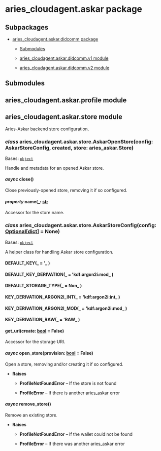 # aries_cloudagent.askar package

## Subpackages


* [aries_cloudagent.askar.didcomm package](aries_cloudagent.askar.didcomm.md)


    * [Submodules](aries_cloudagent.askar.didcomm.md#submodules)


    * [aries_cloudagent.askar.didcomm.v1 module](aries_cloudagent.askar.didcomm.md#aries-cloudagent-askar-didcomm-v1-module)


    * [aries_cloudagent.askar.didcomm.v2 module](aries_cloudagent.askar.didcomm.md#aries-cloudagent-askar-didcomm-v2-module)


## Submodules

## aries_cloudagent.askar.profile module

## aries_cloudagent.askar.store module

Aries-Askar backend store configuration.


### _class_ aries_cloudagent.askar.store.AskarOpenStore(config: AskarStoreConfig, created, store: aries_askar.Store)
Bases: [`object`](https://docs.python.org/3/library/functions.html#object)

Handle and metadata for an opened Askar store.


#### _async_ close()
Close previously-opened store, removing it if so configured.


#### _property_ name(_: [str](https://docs.python.org/3/library/stdtypes.html#str_ )
Accessor for the store name.


### _class_ aries_cloudagent.askar.store.AskarStoreConfig(config: [Optional](https://docs.python.org/3/library/typing.html#typing.Optional)[[dict](https://docs.python.org/3/library/stdtypes.html#dict)] = None)
Bases: [`object`](https://docs.python.org/3/library/functions.html#object)

A helper class for handling Askar store configuration.


#### DEFAULT_KEY(_ = '_ )

#### DEFAULT_KEY_DERIVATION(_ = 'kdf:argon2i:mod_ )

#### DEFAULT_STORAGE_TYPE(_ = Non_ )

#### KEY_DERIVATION_ARGON2I_INT(_ = 'kdf:argon2i:int_ )

#### KEY_DERIVATION_ARGON2I_MOD(_ = 'kdf:argon2i:mod_ )

#### KEY_DERIVATION_RAW(_ = 'RAW_ )

#### get_uri(create: [bool](https://docs.python.org/3/library/functions.html#bool) = False)
Accessor for the storage URI.


#### _async_ open_store(provision: [bool](https://docs.python.org/3/library/functions.html#bool) = False)
Open a store, removing and/or creating it if so configured.


* **Raises**

    
    * **ProfileNotFoundError** – If the store is not found


    * **ProfileError** – If there is another aries_askar error



#### _async_ remove_store()
Remove an existing store.


* **Raises**

    
    * **ProfileNotFoundError** – If the wallet could not be found


    * **ProfileError** – If there was another aries_askar error

